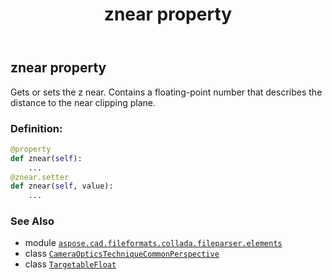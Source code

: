 ﻿---
title: znear property
second_title: Aspose.CAD for Python via .NET API References
description: 
type: docs
weight: 60
url: /python-net/aspose.cad.fileformats.collada.fileparser.elements/cameraopticstechniquecommonperspective/znear/
is_root: false
---

## znear property


Gets or sets the z near.
Contains a floating-point number that describes the distance to the near clipping plane.
### Definition:
```python
@property
def znear(self):
    ...
@znear.setter
def znear(self, value):
    ...
```

### See Also
* module [`aspose.cad.fileformats.collada.fileparser.elements`](../../)
* class [`CameraOpticsTechniqueCommonPerspective`](/cad/python-net/aspose.cad.fileformats.collada.fileparser.elements/cameraopticstechniquecommonperspective)
* class [`TargetableFloat`](/cad/python-net/aspose.cad.fileformats.collada.fileparser.elements/targetablefloat)
